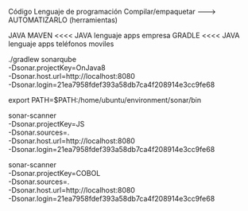 Código Lenguaje de programación
    Compilar/empaquetar ---> AUTOMATIZARLO (herramientas)

JAVA
    MAVEN  <<<< JAVA lenguaje apps empresa
    GRADLE <<<< JAVA lenguaje apps teléfonos moviles
    
    
./gradlew sonarqube \
  -Dsonar.projectKey=OnJava8 \
  -Dsonar.host.url=http://localhost:8080 \
  -Dsonar.login=21ea7958fdef393a58db7ca4f208914e3cc9fe68

export PATH=$PATH:/home/ubuntu/environment/sonar/bin

sonar-scanner \
  -Dsonar.projectKey=JS \
  -Dsonar.sources=. \
  -Dsonar.host.url=http://localhost:8080 \
  -Dsonar.login=21ea7958fdef393a58db7ca4f208914e3cc9fe68
  
  sonar-scanner \
  -Dsonar.projectKey=COBOL \
  -Dsonar.sources=. \
  -Dsonar.host.url=http://localhost:8080 \
  -Dsonar.login=21ea7958fdef393a58db7ca4f208914e3cc9fe68